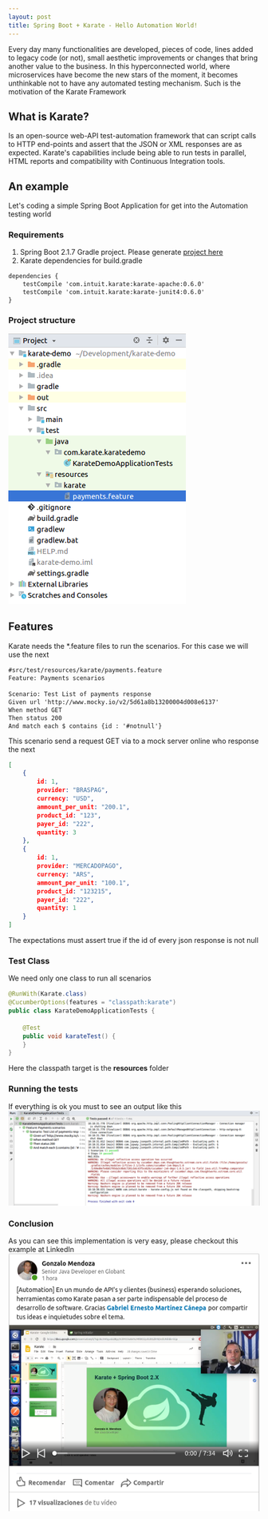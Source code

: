 ```yaml
---
layout: post
title: Spring Boot + Karate - Hello Automation World!
---
```

Every day many functionalities are developed, pieces of code, lines added to legacy code (or not), small aesthetic improvements or changes that bring another value to the business. In this hyperconnected world, where microservices have become the new stars of the moment, it becomes unthinkable not to have any automated testing mechanism. Such is the motivation of the Karate Framework

## What is Karate?
Is an open-source web-API test-automation framework that can script calls to HTTP end-points and assert that the JSON or XML responses are as expected. Karate's capabilities include being able to run tests in parallel, HTML reports and compatibility with Continuous Integration tools.

## An example
Let's coding a simple Spring Boot Application for get into the Automation testing world
### Requirements
1. Spring Boot 2.1.7 Gradle project. Please generate [project here ](https://start.spring.io/)
2. Karate dependencies for build.gradle
```
dependencies {
    testCompile 'com.intuit.karate:karate-apache:0.6.0'
    testCompile 'com.intuit.karate:karate-junit4:0.6.0'
}
```
### Project structure
![Tree](/images/project.png)

## Features
Karate needs the *.feature files to run the scenarios. For this case we will use the next
```
#src/test/resources/karate/payments.feature
Feature: Payments scenarios

Scenario: Test List of payments response
Given url 'http://www.mocky.io/v2/5d61a8b13200004d008e6137'
When method GET
Then status 200
And match each $ contains {id : '#notnull'}
```
This scenario send a request GET via to a mock server online who response the next
```json
[
    {
        id: 1,
        provider: "BRASPAG",
        currency: "USD",
        ammount_per_unit: "200.1",
        product_id: "123",
        payer_id: "222",
        quantity: 3
    },
    {
        id: 1,
        provider: "MERCADOPAGO",
        currency: "ARS",
        ammount_per_unit: "100.1",
        product_id: "123215",
        payer_id: "222",
        quantity: 1
    }
]
```
The expectations must assert true if the id of every json response is not null

### Test Class
We need only one class to run all scenarios
```java
@RunWith(Karate.class)
@CucumberOptions(features = "classpath:karate")
public class KarateDemoApplicationTests {

    @Test
    public void karateTest() {
    }
}
```
Here the classpath target is the **resources** folder

### Running the tests
If everything is ok you must to see an output like this
![Tests OK](/images/running.png)

### Conclusion
As you can see this implementation is very easy, please checkout this example at LinkedIn
<a href="https://dms.licdn.com/playlist/C4E05AQE3_5uVcI1neA/feedshare-captions-thumbnails-dualWrite-inhouse-mp4_h264_aac_3300k/0?e=1566777600&v=beta&t=zB1DVfXG_pSuPmGhznPNAqg9aswFdgK4X3O9PIcE0ho" rel="Karate at LinkedIn">![Video](/images/karate_video.png)